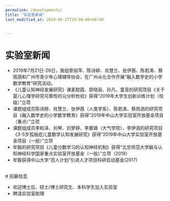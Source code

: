 ```yaml
---
permalink: /developments/
title: "实验室新闻"
last_modified_at: 2019-06-27T19:00:00+08:00


---
```


# 实验室新闻
- 2019年7月21日-26日，我组曾丽萍、陈诗婷、肖慧兰、张伊茜、陈若浠、蔡雨涵和广州市青少年心理辅导协会，在广州从化合作开展“融入数学史的小学数学教育”研究活动。
- 《儿童认知神经发展研究》课麦懿霞、郭晓丽、孙凡、童音的研究项目《关于婴儿心理学研究可靠性的元分析检验》获得“2019年大学生创新训练计划（校级）”立项
- 课题组成员陈诗婷、肖慧兰、张伊茜（人类学系）、陈若浠、蔡雨涵的研究项目《融入数学史的小学数学教育》获得“2019年中山大学实验室开放基金项目（重点）”立项
- 课题组成员李和泽、刘琴、刘梦婷、李嘉锡（大气学院）、李伊涵的研究项目《3-5岁孤独症儿童数学认知发展研究》获得“2019年中山大学实验室开放基金项目（一般）”立项
- 牟毅的研究项目《儿童分数学习的认知神经机制》获得“北京师范大学脑与认知神经科学国家重点实验室开放基金（一般）”立项（2019）
- 牟毅获得中山大学“百人计划”引进人才项目科研启动基金(2017)


<br>
# 招募信息

- 欢迎博士后、硕士/博士研究生、本科学生加入实验室
- 聘请实验室助理
